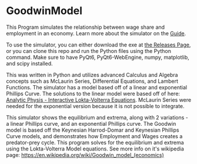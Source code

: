 # GoodwinModel
This Program simulates the relationship between wage share and employment in an economy. Learn more about the simulator on the [Guide](https://github.com/Jwdegames/GoodwinModel/blob/main/Goodwin%20Model%20Simulator%20Guide.pdf).

To use the simulator, you can either download the exe at [the Releases Page](https://github.com/Jwdegames/GoodwinModel/releases), or you can clone this repo and run the Python files using the Python command. Make sure to have PyQt6, PyQt6-WebEngine, numpy, matplotlib, and scipy installed.

This was written in Python and utilizes advanced Calculus and Algebra concepts such as McLaurin Series, Differential Equations, and Lambert Functions. The simulator has a model based off of a linear and exponential Phillips Curve. The solutions to the linear model were based off of here: [Analytic Physis - Interactive Lokta-Volterra Equations](https://analyticphysics.com/Differential%20Equations/Interactive%20Lotka-Volterra%20Equations.htm). McLaurin Series were needed for the exponential version because it is not possible to integrate. 

This simulator shows the equilibrium and extrema, along with 2 variations - a linear Phillips curve, and an exponential Phillips curve. The Goodwin model is based off the Keynesian Harrod-Domar and Keynesian Phillips Curve models, and demonstrates how Employment and Wages creates a predator-prey cycle. This program solves for the equilibrium and extrema using the Lokta-Volterra Model equations. See more info on it's wikipedia page: https://en.wikipedia.org/wiki/Goodwin_model_(economics)

